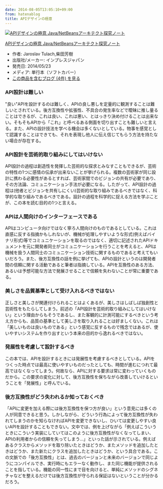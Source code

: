 ```yaml
---
date: 2014-08-05T13:05:10+09:00
from: hatenablog
title: APIデザインの極意
---
```


<p></p><div class="hatena-asin-detail">
<a href="http://www.amazon.co.jp/exec/obidos/ASIN/484433591X/r7kamura-22/"><img src="http://ecx.images-amazon.com/images/I/51-JMndYPjL._SL160_.jpg" class="hatena-asin-detail-image" alt="APIデザインの極意 Java/NetBeansアーキテクト探究ノート" title="APIデザインの極意 Java/NetBeansアーキテクト探究ノート"></a><div class="hatena-asin-detail-info">
<p class="hatena-asin-detail-title"><a href="http://www.amazon.co.jp/exec/obidos/ASIN/484433591X/r7kamura-22/">APIデザインの極意 Java/NetBeansアーキテクト探究ノート</a></p>
<ul>
<li>
<span class="hatena-asin-detail-label">作者:</span> Jaroslav Tulach,柴田芳樹</li>
<li>
<span class="hatena-asin-detail-label">出版社/メーカー:</span> インプレスジャパン</li>
<li>
<span class="hatena-asin-detail-label">発売日:</span> 2014/05/23</li>
<li>
<span class="hatena-asin-detail-label">メディア:</span> 単行本（ソフトカバー）</li>
<li><a href="http://d.hatena.ne.jp/asin/484433591X/r7kamura-22" target="_blank">この商品を含むブログ (4件) を見る</a></li>
</ul>
</div>
<div class="hatena-asin-detail-foot"></div>
</div>

<h3>API設計は難しい</h3>

<p>"良い"APIを設計するのは難しく、APIの良し悪しを定量的に観測することは難しいとされている。後方互換性や拡張性、不具合の発生率などで曖昧に推し量ることはできるが、これは良い、これは悪い、とはっきり決め付けることは出来ない。そもそもAPIから「これ」と呼べるある側面を切り出すことも難しいと言える。また、APIの設計技法を学べる機会は多くないとしている。物事を感覚として認識することはできても、それを表現し他人に伝え信じてもらう方法を持たない場合が存在する。</p>

<h3>API設計を芸術的取り組みにしてはいけない</h3>

<p>API設計の過程は創造性を発揮した芸術的な探求とみなすこともできるが、芸術の特性の1つに感情の伝承が出来ないことが挙げられる。複数の芸術家が同じ設計に携わる必要性があるとすれば、芸術家間でのビジョンの共有が必要であり、その方法論、コミュニケーション手法が必要になる。したがって、API設計の過程は(他者とビジョンを共有しにくい)芸術的な取り組みであるべきではなく、科学的な取り組みであるべきである。設計の過程を科学的に捉える方法を学ぶことが、この本を読む目的の1つと言える。</p>

<h3>APIは人間向けのインターフェースである</h3>

<p>APIはコンピュータ向けではなく寧ろ人間向けのものであるとしている。これは直感に反する指摘かもしれないが、機械が処理しやすいような形式(例えばバイナリ形式)等でコミュニケーションを取るのではなく、適切に記述されたAPIドキュメントを元に開発者同士がコミュニケーションを行うことを考えると、APIは機械を扱う人間同士のコミュニケーション技術に関するものであると考えてもいいだろう。また、後方互換性の話を例に挙げても、APIの設計というのは開発者間の信頼に関する活動であると筆者は指摘している。APIを互換性のある方法、あるいは予想可能な方法で発展させることで信頼を失わないことが常に重要である。</p>

<h3>美しさを品質基準として受け入れるべきではない</h3>

<p>正しさと美しさが関連付けられることはよくあるが、美しさはしばしば独創性と芸術性をもたらしてしまう。前述の「API設計を芸術的取り組みにしてはいけない」という理由からもそうであるし、また客観的に計測可能にするべきという考え方からも、品質の基準として美しさを取り入れることは好ましくない。これは「美しいものは良いものである」という感覚に反するもので残念ではあるが、使いやすいシステムを作り出すという本来の目的から逸れるべきではない。</p>

<h3>発展性を考慮して設計するべき</h3>

<p>この本では、APIを設計するときには発展性を考慮するべきとしている。APIをつくった時点では最高に使いやすいものだったとしても、時間が進むにつれて最高ではなくなってしまう。何故なら、APIに対する要求は常に変わっていくものだから。この要求の変化に対して、後方互換性を保ちながら改善していけるということを「発展性」と呼んでいる。</p>

<h3>後方互換性がどう失われるか知っておくべき</h3>

<p>「APIに変更を加える際には後方互換性を保つ方が良い」という意見には多くの人が同意できると思う。しかしながら、どういう行為によって後方互換性が失われてしまうのかを知らなければAPIを変更できないし、ひいては変更しやすい良いAPIを設計することもできない。文中では、例を上げながら「例えばこういうときにこういう実装にしていてはこのように後方互換性がなくなってしまい、APIの利用者からの信頼を失ってしまう…」といった話が示されている。例えばあるクラスからメソッドを取り除いたときはどうか、またメソッドを追加したときはどうか、また新たにクラスを追加したときはどうか、という具合である。この文脈での「後方互換性」とは、過去のバージョンと未来のバージョンで同じようにコンパイルでき、実行時にもエラーなく動作し、また同じ機能が提供されることを指している。機能の同一性にまで目を向けると、単純にメソッドのシグネチャなどを整えるだけでは後方互換性が守られる保証はないということが分かるだろう。</p>

